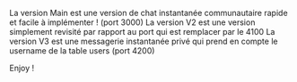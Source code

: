 La version Main est une version de chat instantanée communautaire rapide et facile à implémenter ! (port 3000)
La version V2 est une version simplement revisité par rapport au port qui est remplacer par le 4100
La version V3 est une messagerie instantanée privé qui prend en compte le username de la table users (port 4200)

Enjoy ! 
